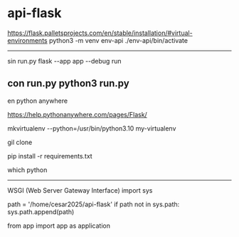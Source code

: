 # api-flask


https://flask.palletsprojects.com/en/stable/installation/#virtual-environments
python3 -m venv env-api
./env-api/bin/activate

--------------------
sin run.py
flask --app  app --debug run

con run.py
python3 run.py
----------------------


en python anywhere

https://help.pythonanywhere.com/pages/Flask/

mkvirtualenv --python=/usr/bin/python3.10 my-virtualenv

gil clone

pip install -r requirements.txt 

which python


----
WSGI (Web Server Gateway Interface) 
import sys

path = '/home/cesar2025/api-flask'
if path not in sys.path:
    sys.path.append(path)

from app import app as application 